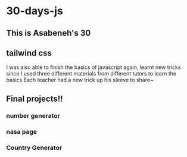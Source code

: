 # 30-days-js

## This is Asabeneh's 30 



## tailwind css
I was also able to finish the basics of javascript again, learnt new tricks since I used three different materials from different tutors to learn the basics.Each teacher had a new trick up his sleeve to share~
## Final projects!!
<h3>number generator</h3>
<h3>nasa page</h3>
<h3>Country Generator</h3>

